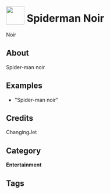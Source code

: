 # <img src="https://raw.githack.com/FortAwesome/Font-Awesome/master/svgs/solid/sad-cry.svg" card_color="#222222" width="50" height="50" style="vertical-align:bottom"/> Spiderman Noir
Noir

## About
Spider-man noir

## Examples
* "Spider-man noir"

## Credits
ChangingJet

## Category
**Entertainment**

## Tags

